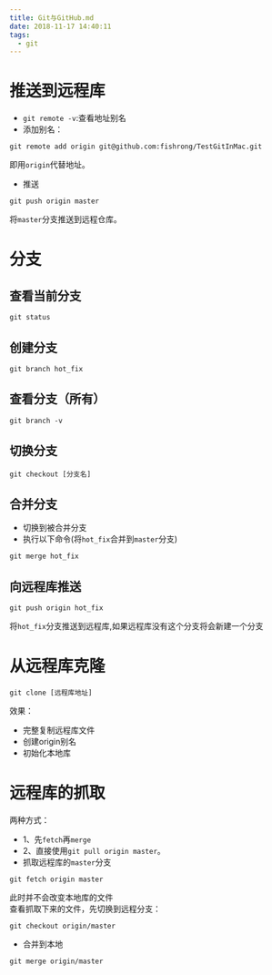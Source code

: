 ```yaml
---
title: Git与GitHub.md
date: 2018-11-17 14:40:11
tags:
  - git
---
```

# 推送到远程库
* `git remote -v`:查看地址别名  
* 添加别名：
```
git remote add origin git@github.com:fishrong/TestGitInMac.git
```
即用`origin`代替地址。
* 推送
```
git push origin master
```
将`master`分支推送到远程仓库。
<!--more-->
# 分支
## 查看当前分支
```
git status
```

## 创建分支
```
git branch hot_fix
```

## 查看分支（所有）
```
git branch -v
```

## 切换分支
```
git checkout [分支名]
```

## 合并分支
* 切换到被合并分支
* 执行以下命令(将`hot_fix`合并到`master`分支)
```
git merge hot_fix
```

## 向远程库推送
```
git push origin hot_fix
```
将`hot_fix`分支推送到远程库,如果远程库没有这个分支将会新建一个分支

# 从远程库克隆
```
git clone [远程库地址]
```
效果：
* 完整复制远程库文件
* 创建origin别名
* 初始化本地库

# 远程库的抓取
两种方式：
* 1、先`fetch`再`merge`  
* 2、直接使用`git pull origin master`。
* 抓取远程库的`master`分支
```
git fetch origin master
```
此时并不会改变本地库的文件  
查看抓取下来的文件，先切换到远程分支：
```
git checkout origin/master
```
* 合并到本地
```
git merge origin/master
```
